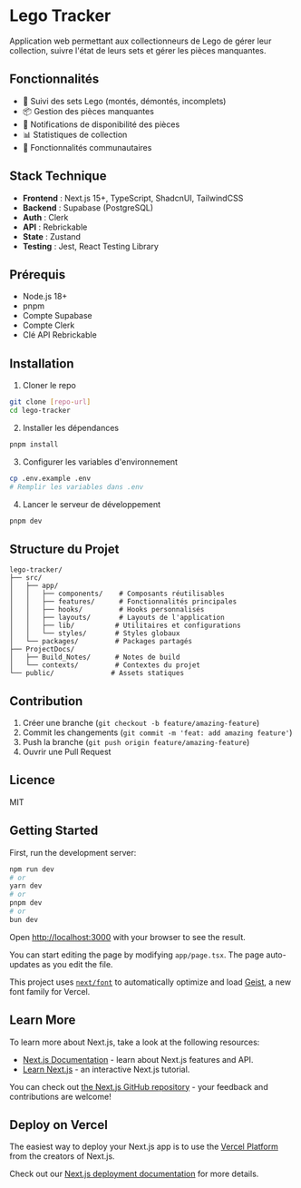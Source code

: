 # Lego Tracker

Application web permettant aux collectionneurs de Lego de gérer leur collection, suivre l'état de leurs sets et gérer les pièces manquantes.

## Fonctionnalités

- 🎯 Suivi des sets Lego (montés, démontés, incomplets)
- 📦 Gestion des pièces manquantes
- 🔔 Notifications de disponibilité des pièces
- 📊 Statistiques de collection
- 👥 Fonctionnalités communautaires

## Stack Technique

- **Frontend** : Next.js 15+, TypeScript, ShadcnUI, TailwindCSS
- **Backend** : Supabase (PostgreSQL)
- **Auth** : Clerk
- **API** : Rebrickable
- **State** : Zustand
- **Testing** : Jest, React Testing Library

## Prérequis

- Node.js 18+
- pnpm
- Compte Supabase
- Compte Clerk
- Clé API Rebrickable

## Installation

1. Cloner le repo

```bash
git clone [repo-url]
cd lego-tracker
```

2. Installer les dépendances

```bash
pnpm install
```

3. Configurer les variables d'environnement

```bash
cp .env.example .env
# Remplir les variables dans .env
```

4. Lancer le serveur de développement

```bash
pnpm dev
```

## Structure du Projet

```
lego-tracker/
├── src/
│   ├── app/
│   │   ├── components/    # Composants réutilisables
│   │   ├── features/      # Fonctionnalités principales
│   │   ├── hooks/         # Hooks personnalisés
│   │   ├── layouts/       # Layouts de l'application
│   │   ├── lib/          # Utilitaires et configurations
│   │   └── styles/       # Styles globaux
│   └── packages/         # Packages partagés
├── ProjectDocs/
│   ├── Build_Notes/      # Notes de build
│   └── contexts/         # Contextes du projet
└── public/              # Assets statiques
```

## Contribution

1. Créer une branche (`git checkout -b feature/amazing-feature`)
2. Commit les changements (`git commit -m 'feat: add amazing feature'`)
3. Push la branche (`git push origin feature/amazing-feature`)
4. Ouvrir une Pull Request

## Licence

MIT

## Getting Started

First, run the development server:

```bash
npm run dev
# or
yarn dev
# or
pnpm dev
# or
bun dev
```

Open [http://localhost:3000](http://localhost:3000) with your browser to see the result.

You can start editing the page by modifying `app/page.tsx`. The page auto-updates as you edit the file.

This project uses [`next/font`](https://nextjs.org/docs/app/building-your-application/optimizing/fonts) to automatically optimize and load [Geist](https://vercel.com/font), a new font family for Vercel.

## Learn More

To learn more about Next.js, take a look at the following resources:

- [Next.js Documentation](https://nextjs.org/docs) - learn about Next.js features and API.
- [Learn Next.js](https://nextjs.org/learn) - an interactive Next.js tutorial.

You can check out [the Next.js GitHub repository](https://github.com/vercel/next.js) - your feedback and contributions are welcome!

## Deploy on Vercel

The easiest way to deploy your Next.js app is to use the [Vercel Platform](https://vercel.com/new?utm_medium=default-template&filter=next.js&utm_source=create-next-app&utm_campaign=create-next-app-readme) from the creators of Next.js.

Check out our [Next.js deployment documentation](https://nextjs.org/docs/app/building-your-application/deploying) for more details.
